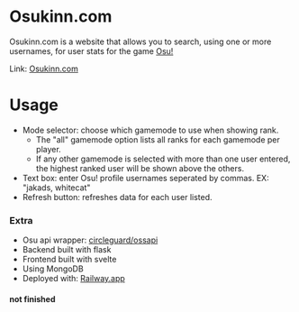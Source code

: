 # Osukinn.com
Osukinn.com is a website that allows you to search, using one or more usernames, for user stats for the game [Osu!](https://osu.ppy.sh/home)

Link: [Osukinn.com](https://www.osukinn.com/)

# Usage
- Mode selector: choose which gamemode to use when showing rank.
  - The "all" gamemode option lists all ranks for each gamemode per player.
  - If any other gamemode is selected with more than one user entered, the highest ranked user will be shown above the others.
- Text box: enter Osu! profile usernames seperated by commas. EX: "jakads, whitecat"
- Refresh button: refreshes data for each user listed.

### Extra
- Osu api wrapper: [circleguard/ossapi](https://github.com/circleguard/ossapi)
- Backend built with flask
- Frontend built with svelte
- Using MongoDB
- Deployed with: [Railway.app](https://railway.app/)


#### not finished

